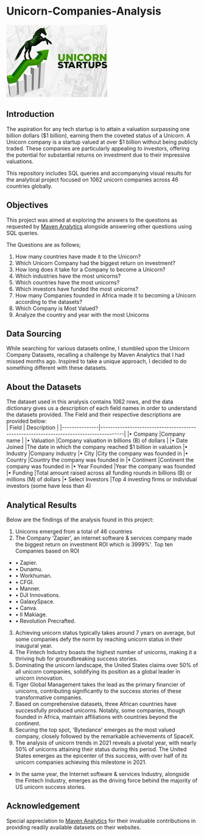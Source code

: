 # Unicorn-Companies-Analysis

![](Unicorn.jfif)

## Introduction

The aspiration for any tech startup is to attain a valuation surpassing one billion dollars ($1 billion), earning them the coveted status of a Unicorn. A Unicorn company is a startup valued at over $1 billion without being publicly traded. These companies are particularly appealing to investors, offering the potential for substantial returns on investment due to their impressive valuations.

This repository includes SQL queries and accompanying visual results for the analytical project focused on 1062 unicorn companies across 46 countries globally.
## Objectives
This project was aimed at exploring the answers to the questions as requested by [Maven Analytics](https://www.mavenanalytics.io/data-playground?search=unicorn) alongside answering other questions using SQL queries.

The Questions are as follows;
1.	How many countries have made it to the Unicorn?
2.	Which Unicorn Company had the biggest return on investment?
3.	How long does it take for a Company to become a Unicorn?
4.	Which industries have the most unicorns?
5.	Which countries have the most unicorns?
6.	Which investors have funded the most unicorns?
7.	How many Companies founded in Africa made it to becoming a Unicorn according to the datasets?
8.	Which Company is Most Valued?
9.	Analyze the country and year with the most Unicorns
## Data Sourcing
While searching for various datasets online, I stumbled upon the Unicorn Company Datasets, recalling a challenge by Maven Analytics that I had missed months ago. Inspired to take a unique approach, I decided to do something different with these datasets.
## About the Datasets
The dataset used in this analysis contains 1062 rows, and the data dictionary gives us a description of each field names in order to understand the datasets provided. The Field and their respective descriptions are provided below:  
 | Field		     |  Description                                                                          |
 |---------------|---------------------------------------------------------------------------------------|
|•	Company	      |Company name                                                                         |
|•	Valuation	    |Company valuation in billions (B) of dollars                                         |
|•	Date Joined	  |The date in which the company reached $1 billion in valuation
|•	Industry	      |Company industry
|•	City		        |City the company was founded in
|•	Country	      |Country the company was founded in
|•	Continent	    |Continent the company was founded in
|•	Year Founded	  |Year the company was founded
|•	Funding	      |Total amount raised across all funding rounds in billions (B) or millions (M) of dollars
|•	Select Investors	|Top 4 investing firms or individual investors (some have less than 4)

## Analytical Results
Below are the findings of the analysis found in this project:

 1.	Unicorns emerged from a total of 46 countries
 2.	The Company ‘Zapier’, an internet software & services company made the biggest return on investment ROI which is 3999%'.
Top ten Companies based on ROI
   * •	Zapier.
   * •	Dunamu.
   * •	Workhuman.
   * •	CFGI.
   * •	Manner.
   * •	DJI Innovations.
   * •	GalaxySpace.
   * •	Canva.
   * •	Il Makiage.
   * •	Revolution Precrafted.
 3. Achieving unicorn status typically takes around 7 years on average, but some companies defy the norm by reaching unicorn status in their inaugural year.
 4. The Fintech Industry boasts the highest number of unicorns, making it a thriving hub for groundbreaking success stories.
 5. Dominating the unicorn landscape, the United States claims over 50% of all unicorn companies, solidifying its position as a global leader in unicorn innovation.
 6. Tiger Global Management takes the lead as the primary financier of unicorns, contributing significantly to the success stories of these transformative companies.
 7. Based on comprehensive datasets, three African countries have successfully produced unicorns. Notably, some companies, though founded in Africa, maintain affiliations with countries beyond the continent.
 8. Securing the top spot, 'Bytedance' emerges as the most valued company, closely followed by the remarkable achievements of SpaceX.
 9.   The analysis of unicorn trends in 2021 reveals a pivotal year, with nearly 50% of unicorns attaining their status during this period. The United States emerges as the epicenter of this success, with over half of its unicorn companies achieving this milestone in 2021.
   *   In the same year, the Internet software & services Industry, alongside the Fintech Industry, emerges as the driving force behind the majority of US unicorn success stories.

 ## Acknowledgement 
 Special appreciation to [Maven Analytics](https://mavenanalytics.io/) for their invaluable contributions in providing readily available datasets on their websites.











